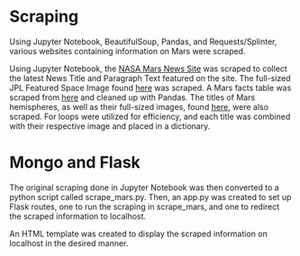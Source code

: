# Scraping

Using Jupyter Notebook, BeautifulSoup, Pandas, and Requests/Splinter, various websites containing information on Mars were scraped.

Using Jupyter Notebook, the [NASA Mars News Site](https://mars.nasa.gov/news/) was scraped to collect the latest News Title and Paragraph Text featured on the site.
The full-sized JPL Featured Space Image found [here](https://data-class-jpl-space.s3.amazonaws.com/JPL_Space/index.html) was scraped.
A Mars facts table was scraped from [here](https://space-facts.com/mars/) and cleaned up with Pandas.
The titles of Mars hemispheres, as well as their full-sized images, found [here](https://astrogeology.usgs.gov/search/results?q=hemisphere+enhanced&k1=target&v1=Mars), were also scraped. For loops were utilized for efficiency, and each title was combined with their respective image and placed in a dictionary.

# Mongo and Flask

The original scraping done in Jupyter Notebook was then converted to a python script called scrape_mars.py. Then, an app.py was created to set up Flask routes, one to run the scraping in scrape_mars, and one to redirect the scraped information to localhost.

An HTML template was created to display the scraped information on localhost in the desired manner. 
